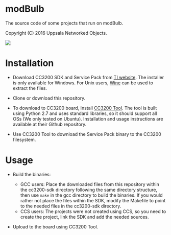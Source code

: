 # modBulb

The source code of some projects that run on modBulb.

Copyright (C) 2016 Uppsala Networked Objects.

![](https://img.shields.io/badge/license-BSD-green.svg)

# Installation

* Download CC3200 SDK and Service Pack from [TI website](http://www.ti.com/tool/cc3200sdk). The installer is only available for Windows. For Unix users, [Wine](https://www.winehq.org/) can be used to extract the files.

* Clone or download this repository.

* To download to CC3200 board, Install [CC3200 Tool](https://github.com/ALLTERCO/cc3200tool). The tool is built using Python 2.7 and uses standard libraries, so it should support all OSs (We only tested on Ubuntu). Installation and usage instructions are available at their Github repository.

* Use CC3200 Tool to download the Service Pack binary to the CC3200 filesystem.

# Usage

* Build the binaries:
	* GCC users: Place the downloaded files from this repository within the cc3200-sdk directory following the same directory structure, then use `make` in the gcc directory to build the binaries. If you would rather not place the files within the SDK, modify the Makefile to point to the needed files in the cc3200-sdk directory.
	* CCS users: The projects were not created using CCS, so you need to create the project, link the SDK and add the needed sources.

* Upload to the board using CC3200 Tool.


